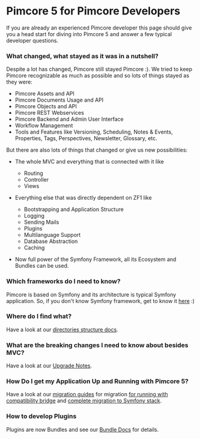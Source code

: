 # Pimcore 5 for Pimcore Developers

If you are already an experienced Pimcore developer this page should give you a head start for diving into Pimcore 5 and 
answer a few typical developer questions. 

### What changed, what stayed as it was in a nutshell? 
Despite a lot has changed, Pimcore still stayed Pimcore :). We tried to keep Pimcore recognizable as much as possible 
and so lots of things stayed as they were: 
- Pimcore Assets and API
- Pimcore Documents Usage and API
- Pimcore Objects and API
- Pimcore REST Webservices
- Pimcore Backend and Admin User Interface
- Workflow Management
- Tools and Features like Versioning, Scheduling, Notes & Events, Properties, Tags, Perspectives, Newsletter, Glossary, etc.

But there are also lots of things that changed or give us new possibilities: 
- The whole MVC and everything that is connected with it like 
  - Routing
  - Controller
  - Views
  
- Everything else that was directly dependent on ZF1 like 
  - Bootstrapping and Application Structure
  - Logging
  - Sending Mails
  - Plugins
  - Multilanguage Support
  - Database Abstraction
  - Caching
  
- Now full power of the Symfony Framework, all its Ecosystem and Bundles can be used. 


### Which frameworks do I need to know? 
Pimcore is based on Symfony and its architecture is typical Symfony application. So, if you don't know Symfony framework, 
get to know it [here](http://symfony.com/what-is-symfony) :) 


### Where do I find what? 
Have a look at our [directories structure docs](./02_Directory_Structure.md). 


### What are the breaking changes I need to know about besides MVC?
Have a look at our [Upgrade Notes](../23_Installation_and_Upgrade/09_Upgrade_Notes/02_V4_to_V5.md). 


### How Do I get my Application Up and Running with Pimcore 5?
Have a look at our [migration guides](../23_Installation_and_Upgrade/07_Updating_Pimcore/01_Upgrade_from_4_to_5/README.md) 
for migration [for running with compatibility bridge](../23_Installation_and_Upgrade/07_Updating_Pimcore/01_Upgrade_from_4_to_5/02_Migrate_for_Compatibility_Bridge.md) 
and [complete migration to Symfony stack](../23_Installation_and_Upgrade/07_Updating_Pimcore/01_Upgrade_from_4_to_5/04_Migrate_to_Symfony_Stack.md). 


### How to develop Plugins
Plugins are now Bundles and see our [Bundle Docs](../20_Extending_Pimcore/13_Bundle_Developers_Guide/README.md) for details. 



